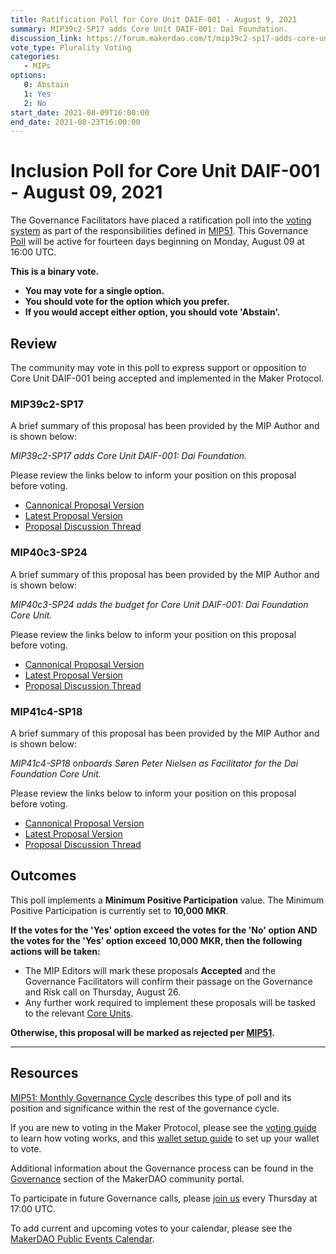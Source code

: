 ```yaml
---
title: Ratification Poll for Core Unit DAIF-001 - August 9, 2021
summary: MIP39c2-SP17 adds Core Unit DAIF-001: Dai Foundation.
discussion_link: https://forum.makerdao.com/t/mip39c2-sp17-adds-core-unit-daif-001-dai-foundation/9239
vote_type: Plurality Voting
categories:
   - MIPs
options:
   0: Abstain
   1: Yes
   2: No
start_date: 2021-08-09T16:00:00
end_date: 2021-08-23T16:00:00
---
```

# Inclusion Poll for Core Unit DAIF-001 - August 09, 2021

The Governance Facilitators have placed a ratification poll into the [voting system](https://vote.makerdao.com/polling) as part of the responsibilities defined in [MIP51](https://mips.makerdao.com/mips/details/MIP51). This Governance [Poll](https://community-development.makerdao.com/en/learn/governance/on-chain-gov) will be active for fourteen days beginning on Monday, August 09 at 16:00 UTC.

**This is a binary vote.** 
- **You may vote for a single option.** 
- **You should vote for the option which you prefer.**
- **If you would accept either option, you should vote 'Abstain'.**

## Review

The community may vote in this poll to express support or opposition to Core Unit DAIF-001 being accepted and implemented in the Maker Protocol.

### MIP39c2-SP17

A brief summary of this proposal has been provided by the MIP Author and is shown below:

*MIP39c2-SP17 adds Core Unit DAIF-001: Dai Foundation.*

Please review the links below to inform your position on this proposal before voting.
* [Cannonical Proposal Version](https://github.com/makerdao/mips/blob/master/MIP39/MIP39c2-Subproposals/MIP39c2-SP17.md)
* [Latest Proposal Version](https://mips.makerdao.com/mips/details/MIP39c2SP17)
* [Proposal Discussion Thread](https://forum.makerdao.com/t/mip39c2-sp17-adds-core-unit-daif-001-dai-foundation/9239)

### MIP40c3-SP24

A brief summary of this proposal has been provided by the MIP Author and is shown below:

*MIP40c3-SP24 adds the budget for Core Unit DAIF-001: Dai Foundation Core Unit.*

Please review the links below to inform your position on this proposal before voting.
* [Cannonical Proposal Version](https://github.com/makerdao/mips/blob/master/MIP40/MIP40c3-Subproposals/MIP40c3-SP24.md)
* [Latest Proposal Version](https://mips.makerdao.com/mips/details/MIP40c3SP24)
* [Proposal Discussion Thread](https://forum.makerdao.com/t/mip40c3-sp24-modify-dai-foundation-core-unit-budget/9238)

### MIP41c4-SP18

A brief summary of this proposal has been provided by the MIP Author and is shown below:

*MIP41c4-SP18 onboards Søren Peter Nielsen as Facilitator for the Dai Foundation Core Unit.*

Please review the links below to inform your position on this proposal before voting.
* [Cannonical Proposal Version](https://github.com/makerdao/mips/blob/master/MIP41/MIP41c4-Subproposals/MIP41c4-SP18.md)
* [Latest Proposal Version](https://mips.makerdao.com/mips/details/MIP41c4SP18)
* [Proposal Discussion Thread](https://forum.makerdao.com/t/mip41c4-sp18-facilitator-onboarding-for-the-dai-foundation-core-unit/9236)

## Outcomes

This poll implements a **Minimum Positive Participation** value. The Minimum Positive Participation is currently set to **10,000 MKR**.

**If the votes for the 'Yes' option exceed the votes for the 'No' option AND the votes for the 'Yes' option exceed 10,000 MKR, then the following actions will be taken:**
* The MIP Editors will mark these proposals **Accepted** and the Governance Facilitators will confirm their passage on the Governance and Risk call on Thursday, August 26. 
* Any further work required to implement these proposals will be tasked to the relevant [Core Units](https://mips.makerdao.com/mips/details/MIP38#mip38c2-core-unit-state).

**Otherwise, this proposal will be marked as rejected per [MIP51](https://mips.makerdao.com/mips/details/MIP51#mip51c2-ratification-poll).**

---

## Resources

[MIP51: Monthly Governance Cycle](https://mips.makerdao.com/mips/details/MIP51) describes this type of poll and its position and significance within the rest of the governance cycle.

If you are new to voting in the Maker Protocol, please see the [voting guide](https://community-development.makerdao.com/en/learn/governance/how-voting-works/) to learn how voting works, and this [wallet setup guide](https://community-development.makerdao.com/en/learn/governance/voting-setup/) to set up your wallet to vote.

Additional information about the Governance process can be found in the [Governance](https://community-development.makerdao.com/en/learn/governance) section of the MakerDAO community portal.

To participate in future Governance calls, please [join us](https://github.com/makerdao/community/tree/master/governance/governance-and-risk-meetings) every Thursday at 17:00 UTC.

To add current and upcoming votes to your calendar, please see the [MakerDAO Public Events Calendar](https://calendar.google.com/calendar/embed?src=makerdao.com_3efhm2ghipksegl009ktniomdk%40group.calendar.google.com&ctz=UTC&mode=week&showCalendars=0&showPrint=0).
